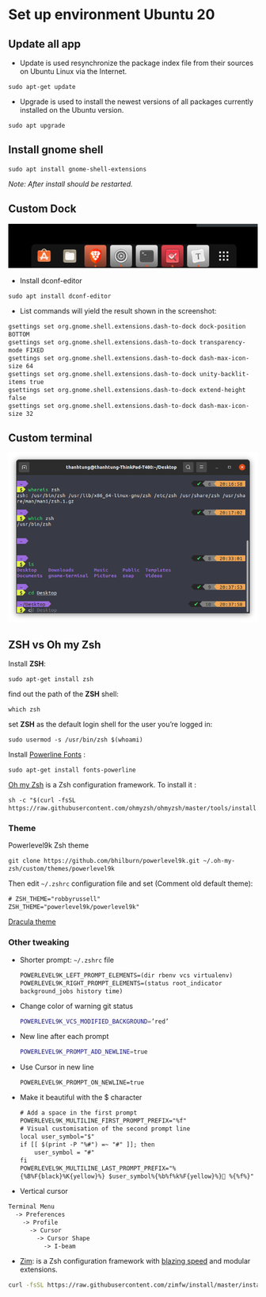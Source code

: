 # Set up environment Ubuntu 20

## Update all app

- Update is used resynchronize the package index file from their sources on Ubuntu Linux via the Internet.

```shell
sudo apt-get update
```

- Upgrade is used to install the newest versions of all packages currently installed on the Ubuntu version.

```shell
sudo apt upgrade
```

## Install gnome shell

```shell
sudo apt install gnome-shell-extensions 
```

*Note: After install should be restarted.*

## Custom Dock

![dock image](./images/dock.png)

- Install dconf-editor

```shell
sudo apt install dconf-editor
```

- List commands will yield the result shown in the screenshot:

```shell
gsettings set org.gnome.shell.extensions.dash-to-dock dock-position BOTTOM
gsettings set org.gnome.shell.extensions.dash-to-dock transparency-mode FIXED
gsettings set org.gnome.shell.extensions.dash-to-dock dash-max-icon-size 64
gsettings set org.gnome.shell.extensions.dash-to-dock unity-backlit-items true
gsettings set org.gnome.shell.extensions.dash-to-dock extend-height false
gsettings set org.gnome.shell.extensions.dash-to-dock dash-max-icon-size 32
```

## Custom terminal

![dock image](./images/my-terminal.png)

## ZSH vs Oh my Zsh

Install **ZSH**:

```shell
sudo apt-get install zsh
```

find out the path of the **ZSH** shell:

```shell
which zsh
```

set **ZSH** as the default login shell for the user you’re logged in:

```shell
sudo usermod -s /usr/bin/zsh $(whoami)
```

Install [Powerline Fonts](https://github.com/powerline/fonts) :

```shell
sudo apt-get install fonts-powerline
```

[Oh my Zsh](https://github.com/ohmyzsh/ohmyzsh) is a Zsh configuration framework. To install it :

```shell
sh -c "$(curl -fsSL https://raw.githubusercontent.com/ohmyzsh/ohmyzsh/master/tools/install.sh)"
```

### Theme

Powerlevel9k Zsh theme

```shell
git clone https://github.com/bhilburn/powerlevel9k.git ~/.oh-my-zsh/custom/themes/powerlevel9k
```

Then edit `~/.zshrc` configuration file and set (Comment old default theme):

```shell
# ZSH_THEME="robbyrussell"
ZSH_THEME="powerlevel9k/powerlevel9k"
```

[Dracula theme](https://draculatheme.com/gnome-terminal)

### Other tweaking

- Shorter prompt: `~/.zshrc` file

  ```shell
  POWERLEVEL9K_LEFT_PROMPT_ELEMENTS=(dir rbenv vcs virtualenv)
  POWERLEVEL9K_RIGHT_PROMPT_ELEMENTS=(status root_indicator background_jobs history time)
  ```

- Change color of warning git status

  ```sh
  POWERLEVEL9K_VCS_MODIFIED_BACKGROUND=’red’
  ```

- New line after each prompt

  ```sh
  POWERLEVEL9K_PROMPT_ADD_NEWLINE=true
  ```

- Use Cursor in new line

  ```shell
  POWERLEVEL9K_PROMPT_ON_NEWLINE=true
  ```

- Make it beautiful with the $ character

  ```shell
  # Add a space in the first prompt
  POWERLEVEL9K_MULTILINE_FIRST_PROMPT_PREFIX="%f"
  # Visual customisation of the second prompt line
  local user_symbol="$"
  if [[ $(print -P "%#") =~ "#" ]]; then
      user_symbol = "#"
  fi
  POWERLEVEL9K_MULTILINE_LAST_PROMPT_PREFIX="%{%B%F{black}%K{yellow}%} $user_symbol%{%b%f%k%F{yellow}%} %{%f%}"
  ```

- Vertical cursor

```
Terminal Menu
  -> Preferences
    -> Profile
      -> Cursor
        -> Cursor Shape
          -> I-beam
```

- [Zim](https://github.com/zimfw/zimfw): is a Zsh configuration framework with [blazing speed](https://github.com/zimfw/zimfw/wiki/Speed) and modular extensions.

```sh
curl -fsSL https://raw.githubusercontent.com/zimfw/install/master/install.zsh | zsh
```

